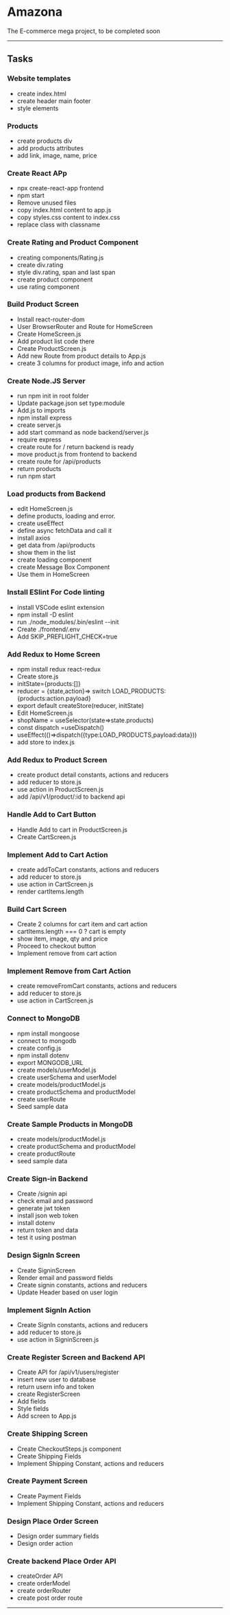 # Amazona
The E-commerce mega project, to be completed soon
<hr>

## Tasks

### Website templates
- create index.html
- create header main footer
- style elements


### Products
- create products div
- add products attributes
- add link, image, name, price

### Create React APp
- npx create-react-app frontend
- npm start
- Remove unused files
- copy index.html content to app.js
- copy styles.css content to index.css
- replace class with classname

### Create Rating and Product Component
- creating components/Rating.js
- create div.rating
- style div.rating, span and last span
- create product component
- use rating component

### Build Product Screen
- Install react-router-dom
- User BrowserRouter and Route for HomeScreen
- Create HomeScreen.js
- Add product list code there
- Create ProductScreen.js
- Add new Route from product details to App.js
- create 3 columns for product image, info and action

### Create Node.JS Server
- run npm init in root folder
- Update package.json set type:module
- Add.js to imports
- npm install express
- create server.js
- add start command as node backend/server.js
- require express
- create route for / return backend is ready
- move product.js from frontend to backend
- create route for /api/products
- return products
- run npm start

### Load products from Backend
- edit HomeScreen.js
- define products, loading and error.
- create useEffect
- define async fetchData and call it
- install axios
- get data from /api/products
- show them in the list
- create loading component
- create Message Box Component
- Use them in HomeScreen

### Install ESlint For Code linting
- install VSCode eslint extension
- npm install -D eslint
- run ./node_modules/.bin/eslint --init
- Create ./frontend/.env
- Add SKIP_PREFLIGHT_CHECK=true

### Add Redux to Home Screen
- npm install redux react-redux
- Create store.js
- initState={products:[]}
- reducer = {state,action}=> switch LOAD_PRODUCTS:{products:action.payload}
- export default createStore(reducer, initState)
- Edit HomeScreen.js
- shopName = useSelector(state=>state.products)
- const dispatch =useDispatch()
- useEffect(()=>dispatch({type:LOAD_PRODUCTS,payload:data}))
- add store to index.js

### Add Redux to Product Screen
- create product detail constants, actions and reducers
- add reducer to store.js
- use action in ProductScreen.js
- add /api/v1/product/:id to backend api

### Handle Add to Cart Button
- Handle Add to cart in ProductScreen.js
- Create CartScreen.js

### Implement Add to Cart Action
- create addToCart constants, actions and reducers
- add reducer to store.js
- use action in CartScreen.js
- render cartItems.length

### Build Cart Screen
- Create 2 columns for cart item and cart action
- cartItems.length === 0 ? cart is empty
- show item, image, qty and price
- Proceed to checkout button
- Implement remove from cart action

### Implement Remove from Cart Action
- create removeFromCart constants, actions and reducers
- add reducer to store.js
- use action in CartScreen.js

### Connect to MongoDB
- npm install mongoose
- connect to mongodb
- create config.js
- npm install dotenv
- export MONGODB_URL
- create models/userModel.js
- create userSchema and userModel
- create models/productModel.js
- create productSchema and productModel
- create userRoute
- Seed sample data

### Create Sample Products in MongoDB
- create models/productModel.js
- create productSchema and productModel
- create productRoute
- seed sample data

### Create Sign-in Backend
- Create /signin api 
- check email and password
- generate jwt token
- install json web token
- install dotenv
- return token and data
- test it using postman

### Design SignIn Screen
- Create SigninScreen
- Render email and password fields
- Create signin constants, actions and reducers
- Update Header based on user login

### Implement SignIn Action
- Create SignIn constants, actions and reducers
- add reducer to store.js
- use action in SigninScreen.js

### Create Register Screen and Backend API
- Create API for /api/v1/users/register
- insert new user to database
- return usern info and token
- create RegisterScreen
- Add fields
- Style fields
- Add screen to App.js

### Create Shipping Screen
- Create CheckoutSteps.js component
- Create Shipping Fields
- Implement Shipping Constant, actions and reducers

### Create Payment Screen
- Create Payment Fields
- Implement Shipping Constant, actions and reducers

### Design Place Order Screen
- Design order summary fields
- Design order action

### Create backend Place Order API
- createOrder API
- create orderModel
- create orderRouter
- create post order route
<hr>
